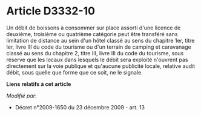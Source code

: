 # Article D3332-10

Un débit de boissons à consommer sur place assorti d'une licence de deuxième, troisième ou quatrième catégorie peut être
transféré sans limitation de distance au sein d'un hôtel classé au sens du chapitre 1er, titre Ier, livre III du code du
tourisme ou d'un terrain de camping et caravanage classé au sens du chapitre 2, titre III, livre III du code du tourisme,
sous réserve que les locaux dans lesquels le débit sera exploité n'ouvrent pas directement sur la voie publique et qu'aucune
publicité locale, relative audit débit, sous quelle que forme que ce soit, ne le signale.

**Liens relatifs à cet article**

_Modifié par_:

  - Décret n°2009-1650 du 23 décembre 2009 - art. 13
